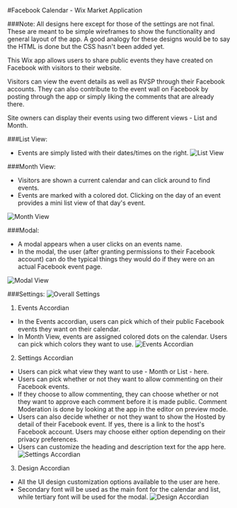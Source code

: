 #Facebook Calendar - Wix Market Application

###Note: All designs here except for those of the settings are not final. These are meant to be simple wireframes to show the functionality and general layout of the app. A good analogy for these designs would be to say the HTML is done but the CSS hasn't been added yet.

This Wix app allows users to share public events they have created on Facebook with visitors to their website.

Visitors can view the event details as well as RVSP through their Facebook accounts. They can also contribute to the event wall on Facebook by posting through the app or simply liking the comments that are already there.

Site owners can display their events using two different views - List and Month.

###List View:
- Events are simply listed with their dates/times on the right.
![List View](https://www.github.com/jeffreywix/fb-cal-tpa/raw/master/wireframes/WixFacebookWireframeListView.jpg "List View")

###Month View:
- Visitors are shown a current calendar and can click around to find events.
- Events are marked with a colored dot. Clicking on the day of an event provides a mini list view of that day's event.

![Month View](https://www.github.com/jeffreywix/fb-cal-tpa/raw/master/wireframes/WixFacebookWireframeMonthView.jpg "Month View")

###Modal:
- A modal appears when a user clicks on an events name.
- In the modal, the user (after granting permissions to their Facebook account) can do the typical things they would do if they were on an actual Facebook event page.

![Modal View](https://www.github.com/jeffreywix/fb-cal-tpa/raw/master/wireframes/WixFacebookWireframeModal.jpg "Modal View")

###Settings:
![Overall Settings](https://www.github.com/jeffreywix/fb-cal-tpa/raw/master/wireframes/SettingsOverall.png "Overall Settings")

1. Events Accordian
  - In the Events accordian, users can pick which of their public Facebook events they want on their calendar.
  - In Month View, events are assigned colored dots on the calendar. Users can pick which colors they want to use.
![Events Accordian](https://www.github.com/jeffreywix/fb-cal-tpa/raw/master/wireframes/SettingsEvents.png "Events Accordian")

2. Settings Accordian
  - Users can pick what view they want to use - Month or List - here.
  - Users can pick whether or not they want to allow commenting on their Facebook events.
  - If they choose to allow commenting, they can choose whether or not they want to approve each comment before it is made public. Comment Moderation is done by looking at the app in the editor on preview mode.
  - Users can also decide whether or not they want to show the Hosted by detail of their Facebook event. If yes, there is a link to the host's Facebook account. Users may choose either option depending on their privacy preferences.
  - Users can customize the heading and description text for the app here.
![Settings Accordian](https://www.github.com/jeffreywix/fb-cal-tpa/raw/master/wireframes/SettingsSettings.png "Settings Accordian")

3. Design Accordian
  - All the UI design customization options available to the user are here.
  - Secondary font will be used as the main font for the calendar and list, while tertiary font will be used for the modal.
![Design Accordian](https://www.github.com/jeffreywix/fb-cal-tpa/raw/master/wireframes/SettingsDesign.png "Design Accordian")
